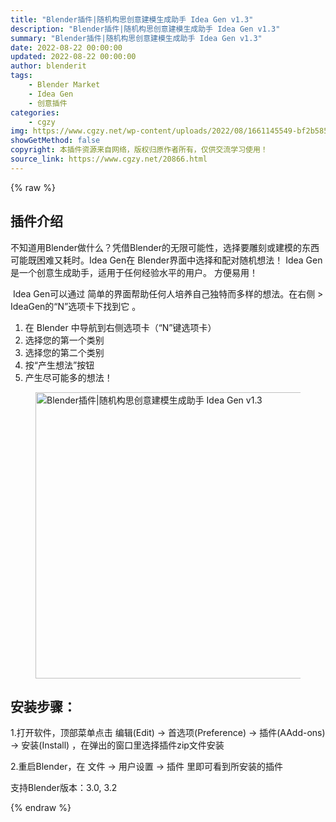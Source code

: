 ```yaml
---
title: "Blender插件|随机构思创意建模生成助手 Idea Gen v1.3"
description: "Blender插件|随机构思创意建模生成助手 Idea Gen v1.3"
summary: "Blender插件|随机构思创意建模生成助手 Idea Gen v1.3"
date: 2022-08-22 00:00:00
updated: 2022-08-22 00:00:00
author: blenderit
tags: 
    - Blender Market
    - Idea Gen
    - 创意插件
categories:
    - cgzy
img: https://www.cgzy.net/wp-content/uploads/2022/08/1661145549-bf2b585aaeb7a04.jpg
showGetMethod: false
copyright: 本插件资源来自网络，版权归原作者所有，仅供交流学习使用！
source_link: https://www.cgzy.net/20866.html
---
```


{% raw %}
<div class="wp-block-pandastudio-title"><div class="title_style_01"><h2 id="h2-0">插件介绍</h2></div></div><p>不知道用Blender做什么？凭借Blender的无限可能性，选择要雕刻或建模的东西可能既困难又耗时。Idea Gen在 Blender界面中选择和配对随机想法！ Idea Gen是一个创意生成助手，适用于任何经验水平的用户。 方便易用！</p><p> Idea Gen可以通过 简单的界面帮助任何人培养自己独特而多样的想法。在右侧 &gt; IdeaGen的“N”选项卡下找到它 。</p><ol><li>在 Blender 中导航到右侧选项卡（“N”键选项卡）</li><li>选择您的第一个类别</li><li>选择您的第二个类别</li><li>按“产生想法”按钮</li><li>产生尽可能多的想法！</li></ol><div class="wp-block-image is-style-border-round-and-with-shadow"><figure class="aligncenter size-full"><img fetchpriority="high" decoding="async" width="512" height="458" src="https://www.cgzy.net/wp-content/uploads/2022/08/1661145549-bf2b585aaeb7a04.jpg" class="wp-image-20867" title="Blender插件|随机构思创意建模生成助手 Idea Gen v1.3" alt="Blender插件|随机构思创意建模生成助手 Idea Gen v1.3"></figure></div><div class="wp-block-pandastudio-title"><div class="title_style_01"><h2 id="h2-1">安装步骤：</h2></div></div><p>1.打开软件，顶部菜单点击 编辑(Edit) → 首选项(Preference) → 插件(AAdd-ons) → 安装(Install) ，在弹出的窗口里选择插件zip文件安装</p><p>2.重启Blender，在 文件 → 用户设置 → 插件 里即可看到所安装的插件</p><div class="wp-block-pandastudio-tips"><div class="tip success "><p>支持Blender版本：3.0, 3.2</p>
</div></div>
<div style="display: none">cgzy</div>
{% endraw %}